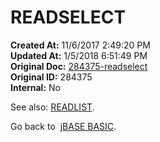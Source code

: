 # READSELECT

**Created At:** 11/6/2017 2:49:20 PM  
**Updated At:** 1/5/2018 6:51:49 PM  
**Original Doc:** [284375-readselect](https://docs.jbase.com/36868-jbase-basic/284375-readselect)  
**Original ID:** 284375  
**Internal:** No  


See also: [READLIST](./../readlist).

Go back to  [jBASE BASIC](./../jbase-basic-programmers-reference-guide).
